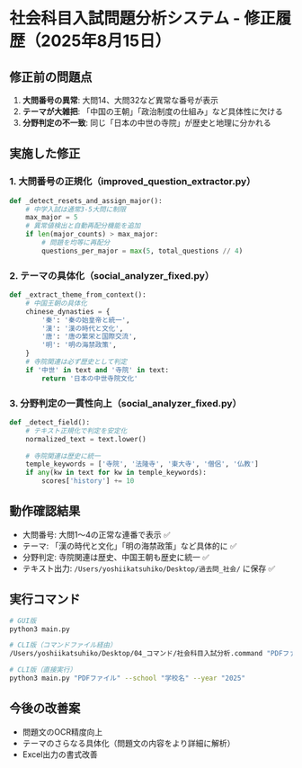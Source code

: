 # 社会科目入試問題分析システム - 修正履歴（2025年8月15日）

## 修正前の問題点
1. **大問番号の異常**: 大問14、大問32など異常な番号が表示
2. **テーマが大雑把**: 「中国の王朝」「政治制度の仕組み」など具体性に欠ける
3. **分野判定の不一致**: 同じ「日本の中世の寺院」が歴史と地理に分かれる

## 実施した修正

### 1. 大問番号の正規化（improved_question_extractor.py）
```python
def _detect_resets_and_assign_major():
    # 中学入試は通常3-5大問に制限
    max_major = 5
    # 異常値検出と自動再配分機能を追加
    if len(major_counts) > max_major:
        # 問題を均等に再配分
        questions_per_major = max(5, total_questions // 4)
```

### 2. テーマの具体化（social_analyzer_fixed.py）
```python
def _extract_theme_from_context():
    # 中国王朝の具体化
    chinese_dynasties = {
        '秦': '秦の始皇帝と統一',
        '漢': '漢の時代と文化',
        '唐': '唐の繁栄と国際交流',
        '明': '明の海禁政策',
    }
    # 寺院関連は必ず歴史として判定
    if '中世' in text and '寺院' in text:
        return '日本の中世寺院文化'
```

### 3. 分野判定の一貫性向上（social_analyzer_fixed.py）
```python
def _detect_field():
    # テキスト正規化で判定を安定化
    normalized_text = text.lower()
    
    # 寺院関連は歴史に統一
    temple_keywords = ['寺院', '法隆寺', '東大寺', '僧侶', '仏教']
    if any(kw in text for kw in temple_keywords):
        scores['history'] += 10
```

## 動作確認結果
- 大問番号: 大問1〜4の正常な連番で表示 ✅
- テーマ: 「漢の時代と文化」「明の海禁政策」など具体的に ✅
- 分野判定: 寺院関連は歴史、中国王朝も歴史に統一 ✅
- テキスト出力: `/Users/yoshiikatsuhiko/Desktop/過去問_社会/` に保存 ✅

## 実行コマンド
```bash
# GUI版
python3 main.py

# CLI版（コマンドファイル経由）
/Users/yoshiikatsuhiko/Desktop/04_コマンド/社会科目入試分析.command "PDFファイル"

# CLI版（直接実行）
python3 main.py "PDFファイル" --school "学校名" --year "2025"
```

## 今後の改善案
- 問題文のOCR精度向上
- テーマのさらなる具体化（問題文の内容をより詳細に解析）
- Excel出力の書式改善